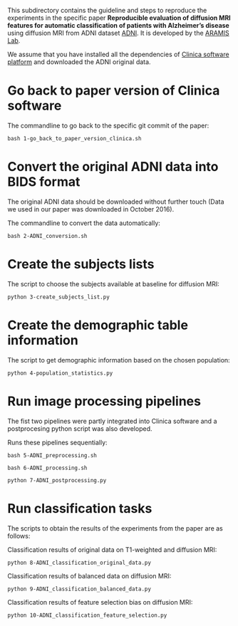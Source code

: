 This subdirectory contains the guideline and steps to reproduce the experiments in the specific paper **Reproducible evaluation of diffusion MRI features for automatic classification of patients with Alzheimer’s disease** using diffusion MRI from ADNI dataset [ADNI](http://adni.loni.usc.edu/). It is developed by the [ARAMIS Lab](http://www.aramislab.fr).

We assume that you have installed all the dependencies of [Clinica software platform](http://www.clinica.run) and downloaded the ADNI original data.

# Go back to paper version of Clinica software

The commandline to go back to the specific git commit of the paper:
```
bash 1-go_back_to_paper_version_clinica.sh
```

# Convert the original ADNI data into BIDS format

The original ADNI data should be downloaded without further touch (Data we used in our paper was downloaded in October 2016). 

The commandline to convert the data automatically:
```
bash 2-ADNI_conversion.sh
```

# Create the subjects lists

The script to choose the subjects available at baseline for diffusion MRI:
```
python 3-create_subjects_list.py
```

# Create the demographic table information

The script to get demographic information based on the chosen population:
```
python 4-population_statistics.py
```

# Run image processing pipelines

The fist two pipelines were partly integrated into Clinica software and a postprocesing python script was also developed.

Runs these pipelines sequentially:

```
bash 5-ADNI_preprocessing.sh
```

```
bash 6-ADNI_processing.sh
```

```
python 7-ADNI_postprocessing.py
```

# Run classification tasks

The scripts to obtain the results of the experiments from the paper are as follows:

Classification results of original data on T1-weighted and diffusion MRI:

```
python 8-ADNI_classification_original_data.py
```

Classification results of balanced data on diffusion MRI:

```
python 9-ADNI_classification_balanced_data.py
```

Classification results of feature selection bias on diffusion MRI:

```
python 10-ADNI_classification_feature_selection.py
```
